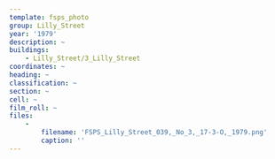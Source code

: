 ```yaml
---
template: fsps_photo
group: Lilly_Street
year: '1979'
description: ~
buildings:
    - Lilly_Street/3_Lilly_Street
coordinates: ~
heading: ~
classification: ~
section: ~
cell: ~
film_roll: ~
files:
    -
        filename: 'FSPS_Lilly_Street_039,_No_3,_17-3-O,_1979.png'
        caption: ''
---
```

